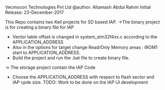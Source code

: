 Vecmocon Technologies Pvt Ltd
@author: Altamash Abdul Rahim
Initial Release: 23-December-2017
 
This Repo contains two Keil projects for SD based IAP.
->The binary project is for creating a binary file for IAP
* Vector table offset is changed in system_stm32f4xx.c according to the APPLICATION_ADDRESS
* Also in the options for target change Read/Only Memory areas : IROM1 start to APPLICATION_ADDRESS.
* Build the project and run the .bat file to create binary file.

-> The storage project contain the IAP Code 
* Choose the APPLICATION_ADDRESS with respect to flash sector and IAP cpde size.
 TODO: Work to be done on the IAP UI development